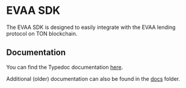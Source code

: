 # EVAA SDK

The EVAA SDK is designed to easily integrate with the EVAA lending protocol on TON blockchain.

## Documentation
You can find the Typedoc documentation [here](https://evaafi.github.io/sdk/).

Additional (older) documentation can also be found in the [docs](./docs) folder.